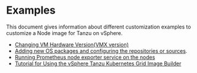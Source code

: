 # Examples

This document gives information about different customization examples to customize a Node image for Tanzu on vSphere.

- [Changing VM Hardware Version(VMX version)](changing_hardware_version.md)
- [Adding new OS packages and configuring the repositories or sources](adding_os_pkg_repos.md).
- [Running Prometheus node exporter service on the nodes](prometheus_node_exporter.md)
- [Tutorial for Using the vSphere Tanzu Kubernetes Grid Image Builder](tutorial_building_an_image.md)
